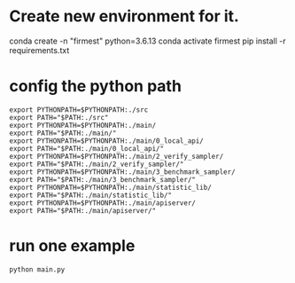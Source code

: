 

# Create new environment for it.

conda create -n "firmest" python=3.6.13
conda activate firmest
pip install -r requirements.txt


# config the python path

    export PYTHONPATH=$PYTHONPATH:./src
    export PATH="$PATH:./src"
    export PYTHONPATH=$PYTHONPATH:./main/
    export PATH="$PATH:./main/"
    export PYTHONPATH=$PYTHONPATH:./main/0_local_api/
    export PATH="$PATH:./main/0_local_api/"
    export PYTHONPATH=$PYTHONPATH:./main/2_verify_sampler/
    export PATH="$PATH:./main/2_verify_sampler/"
    export PYTHONPATH=$PYTHONPATH:./main/3_benchmark_sampler/
    export PATH="$PATH:./main/3_benchmark_sampler/"
    export PYTHONPATH=$PYTHONPATH:./main/statistic_lib/
    export PATH="$PATH:./main/statistic_lib/"
    export PYTHONPATH=$PYTHONPATH:./main/apiserver/
    export PATH="$PATH:./main/apiserver/"

# run one example

    python main.py